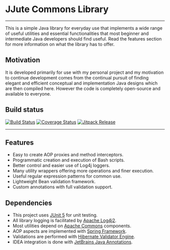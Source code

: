 # JJute Commons Library

---

This is a simple Java library for everyday use that implements a wide range of useful utilities and essential functionalities that most beginner and intermediate Java developers should find useful. Read the features section for more information on what the library has to offer.

## Motivation

It is developed primarily for use with my personal project and my motivation to continue development comes from the continual pursuit of finding elegant and efficient conceptual and implementation Java designs which are then compiled here. However the code is completely open-source and available to everyone.

## Build status

[![Build Status](https://travis-ci.org/jjute/commons.svg?branch=master)](https://travis-ci.org/jjute/commons)
[![Coverage Status](https://coveralls.io/repos/github/jjute/commons/badge.svg?branch=develop)](https://coveralls.io/github/jjute/commons?branch=develop)
[![Jitpack Release](https://jitpack.io/v/jjute/commons.svg)](https://jitpack.io/#jjute/commons)

---

## Features

- Easy to create AOP proxies and method interceptors.
- Programmatic creation and execution of Bash scripts.
- Better control and easier use of Log4j loggers.
- Many utility wrappers offering more operations and finer execution.
- Useful regular expression patterns for common use.
- Lightweight Bean validation framework.
- Custom annotations with full validation support.

## Dependencies

- This project uses [JUnit 5](https://junit.org/junit5/) for unit testing.
- All library logging is facilitated by [Apache Log4j2](https://logging.apache.org/log4j/2.x/).
- Most utilities depend on [Apache Commons](https://commons.apache.org/) components.
- AOP aspects are implemented with [Spring Framework](https://spring.io/).
- Validations are performed with [Hibernate Validator Engine](http://hibernate.org/validator/). 
- IDEA integration is done with [JetBrains Java Annotations](https://mvnrepository.com/artifact/org.jetbrains/annotations).
